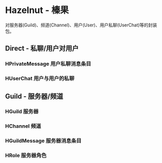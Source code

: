# Hazelnut - 榛果

对服务器(Guild)、频道(Channel)、用户(User)、用户私聊(UserChat)等的封装包。

## Direct - 私聊/用户对用户

### HPrivateMessage 用户私聊消息条目

### HUserChat 用户与用户的私聊

## Guild - 服务器/频道

### HGuild 服务器

### HChannel 频道

### HGuildMessage 服务器消息条目

### HRole 服务器角色